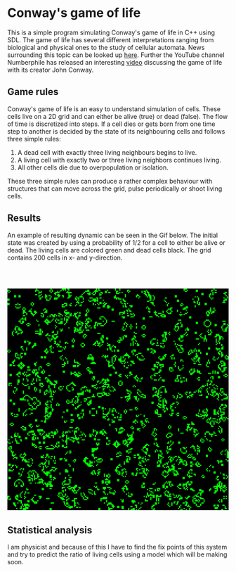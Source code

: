 # Conway's game of life

This is a simple program simulating Conway's game of life in C++ using SDL. The game of life has several
different interpretations ranging from biological and physical ones to the study of cellular automata. News surrounding
this topic can be looked up [here](https://www.conwaylife.com/). Further the YouTube channel Numberphile has released
an interesting [video](https://www.youtube.com/watch?v=R9Plq-D1gEk) discussing the game of life with its creator John
Conway.

## Game rules

Conway's game of life is an easy to understand simulation of cells. These cells live on a 2D grid and can either be
alive (true) or dead (false). The flow of time is discretized into steps. If a cell dies or gets born from one time
step to another is decided by the state of its neighbouring cells and follows three simple rules:

1. A dead cell with exactly three living neighbours begins to live.
2. A living cell with exactly two or three living neighbors continues living.
3. All other cells die due to overpopulation or isolation.

These three simple rules can produce a rather complex behaviour with structures that can move across the grid, pulse
periodically or shoot living cells.

## Results

An example of resulting dynamic can be seen in the Gif below. The initial state was created by using a probability of
1/2 for a cell to either be alive or dead. The living cells are colored green and dead cells black.
The grid contains 200 cells in x- and y-direction. 

<br>
<br>
<p align="center">
<img src=/images_and_gifs/game_of_life.gif>
</p>

## Statistical analysis

I am physicist and because of this I have to find the fix points of this system and try to predict the ratio of living
cells using a model which will be making soon.